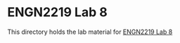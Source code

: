 # ENGN2219 Lab 8

This directory holds the lab material for [ENGN2219 Lab 8](https://cs.anu.edu.au/courses/engn2219/labs/08-c-intro/)
